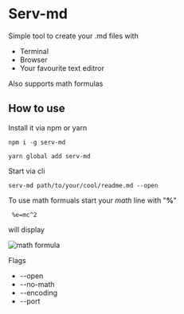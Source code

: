 
# Serv-md

Simple tool to create your .md files with

* Terminal
* Browser
* Your favourite text editror

Also supports math formulas


## How to use

Install it via npm or yarn

```
npm i -g serv-md
```

```
yarn global add serv-md
```

Start via cli

```
serv-md path/to/your/cool/readme.md --open
```

To use math formuals start your *math* line with "**%**"
```
 %e=mc^2
```
will display

![math formula](http://www.sciweavers.org/tex2img.php?bc=White&fc=Black&im=jpg&fs=12&ff=arev&eq=e=mc^2)


Flags
* --open
* --no-math
* --encoding
* --port